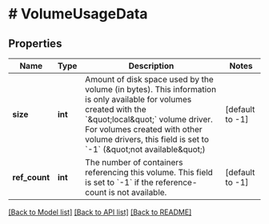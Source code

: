 # # VolumeUsageData

## Properties

Name | Type | Description | Notes
------------ | ------------- | ------------- | -------------
**size** | **int** | Amount of disk space used by the volume (in bytes). This information is only available for volumes created with the &#x60;\&quot;local\&quot;&#x60; volume driver. For volumes created with other volume drivers, this field is set to &#x60;-1&#x60; (\&quot;not available\&quot;) | [default to -1]
**ref_count** | **int** | The number of containers referencing this volume. This field is set to &#x60;-1&#x60; if the reference-count is not available. | [default to -1]

[[Back to Model list]](../../README.md#models) [[Back to API list]](../../README.md#endpoints) [[Back to README]](../../README.md)
